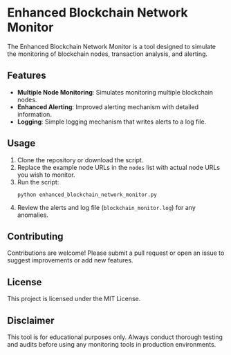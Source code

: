 # Enhanced Blockchain Network Monitor

The Enhanced Blockchain Network Monitor is a tool designed to simulate the monitoring of blockchain nodes, transaction analysis, and alerting.

## Features

- **Multiple Node Monitoring**: Simulates monitoring multiple blockchain nodes.
- **Enhanced Alerting**: Improved alerting mechanism with detailed information.
- **Logging**: Simple logging mechanism that writes alerts to a log file.

## Usage

1. Clone the repository or download the script.
2. Replace the example node URLs in the `nodes` list with actual node URLs you wish to monitor.
3. Run the script:
   ```
   python enhanced_blockchain_network_monitor.py
   ```
4. Review the alerts and log file (`blockchain_monitor.log`) for any anomalies.

## Contributing

Contributions are welcome! Please submit a pull request or open an issue to suggest improvements or add new features.

## License

This project is licensed under the MIT License.

## Disclaimer

This tool is for educational purposes only. Always conduct thorough testing and audits before using any monitoring tools in production environments.
